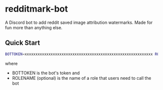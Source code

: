 # redditmark-bot

A Discord bot to add reddit saved image attribution watermarks. Made for fun more than anything else.

## Quick Start

```bash
BOTTOKEN=xxxxxxxxxxxxxxxxxxxxxxxxxxxxxxxxxxxxxxxxxxxxxxxxxxxxxxxxxxx ROLENAME='@everyone' node index.js
```
where 
+ BOTTOKEN is the bot's token and 
+ ROLENAME (optional) is the name of a role that users need to call the bot